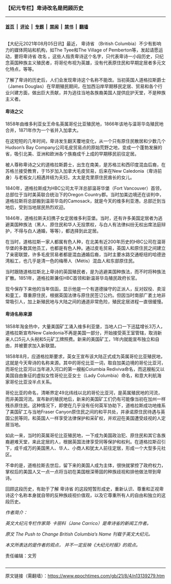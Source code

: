 ### 【纪元专栏】卑诗改名是罔顾历史

---

#### [首页](../../../..?n13139279) &nbsp;|&nbsp; [评论](../../../../../epoch-comment?n13139279) &nbsp;|&nbsp; [专题](../../../../../epoch-special?n13139279) &nbsp;|&nbsp; [禁闻](../../../../../epoch-news?n13139279) &nbsp;|&nbsp; [禁书](../../../../../books?n13139279) &nbsp;|&nbsp; [翻墙](https://github.com/gfw-breaker/nogfw/blob/master/README.md?n13139279)


<div class="column" id="artbody" itemprop="articleBody">
 <!-- article content begin -->
 <p>
  【大纪元2021年08月05日讯】最近，
  <ok href="https://www.epochtimes.com/gb/tag/%E5%8D%91%E8%AF%97%E7%9C%81.html">
   卑诗省
  </ok>
  （British Columbia）不少有影响力的媒体网站和机构，如The Tyee和The Village of Pemberton等，发起请愿运动，要将卑诗省
  <ok href="https://www.epochtimes.com/gb/tag/%E6%94%B9%E5%90%8D.html">
   改名
  </ok>
  。这些人指责卑诗这个名字，只代表卑诗一小段历史，只纪念英国种族主义殖民者，将哥伦布视为英雄，没有代表原住民和早期定居者多元文化特点，等等。
 </p>
 <p>
  了解了卑诗的历史后，人们会发现卑诗这个名称不能改。当初英国人道格拉斯爵士（James Douglas）在早期殖民期间，在加西沿岸早期移民定居、贸易和各个行业兴建方面，做出巨大贡献，并为逃往当地各族裔美国人提供庇护天堂，不是种族主义者。
 </p>
 <h4>
  卑诗之父
 </h4>
 <p>
  1858年由维多利亚女王命名英属哥伦比亚殖民地，1866年该地与温哥华岛殖民地合并，1871年作为一个省并入加拿大。
 </p>
 <p>
  在这短短的几年时间，卑诗发生翻天覆地变化，从一个只有原住民散居和少数几个Hudson’s Bay Company公司毛皮贸易点的原始荒野之地，变成一个蓬勃发展的省，吸引北美、亚洲和欧洲各个族裔成千上成的早期移民前往定居。
 </p>
 <p>
  被人尊称卑诗之父的道格拉斯爵士，出生在南美，是苏格兰和西印度混血后裔，在苏格兰接受教育，于15岁加入加拿大毛皮贸易，后来在New Caledonia（卑诗前身）与老板女儿相遇并结为夫妇，太太是克里原住民酋长的女儿。
 </p>
 <p>
  1840年，道格拉斯成为HBC公司太平洋总部温哥华堡（Fort Vancouver）首领，总部位于当时美英联合统治下的Oregon Country郡。当时加美边境还在谈判中，道格拉斯将总部搬到温哥华岛的Camosack，就是今天的维多利亚港。总部迁到当地后，受到当地居民热烈欢迎。
 </p>
 <p>
  1846年，道格拉斯夫妇携子女定居维多利亚堡。当时，还有许多美国定居者为逃避美国种族法（黑人、原住民和华人无投票权，与白人有法律纠纷无权出席法庭辩护，不得与白人通婚，等等），都选择到此定居。
 </p>
 <p>
  在当时，道格拉斯一家人都属有色人种，在北美有近200年历史的HBC公司在温哥华堡的多数其他员工，也都是有色人种。通过皮毛贸易，英国人和原住民之间建立了亲密联盟，许多毛皮贸易者都是混血通婚后裔，当时主要水路交通枢纽的哈德逊湾船工，也几乎是清一色的梅蒂人（Métis）混血人和东部原住民。
 </p>
 <p>
  当时跟随道格拉斯北上卑诗的英国殖民者，是为逃避美国种族法，而不时将种族法扩散。1851年，道格拉斯兼任HBC首领和新温哥华岛殖民政府长官。
 </p>
 <p>
  现今保存下来他的当年信函，显示他是一个有道德操守的正派人，反对奴役、卖淫和童工，尊重原住民，根据英国法律与原住民签订公约。但因当时南部广袤土地非常吸引人，加上新殖民地与大陆之间的通道非常危险，殖民定居进程一直很缓慢。
 </p>
 <h4>
  卑诗名称来源
 </h4>
 <p>
  1858年淘金热中，大量美国矿工涌入维多利亚堡，当地人口一下迅猛增长3万人，道格拉斯宣布New Caledonia不再是美国一部分，开始接受英王室管辖，取消新来人口5元人头税和5元矿工牌照费。新来的美国矿工，1年内就能宣布独立和自由，并被要求加入新联盟。
 </p>
 <p>
  1858年8月，应道格拉斯要求，英女王宣布该大陆正式成为英属哥伦比亚殖民地，这就是今天卑诗的名称来源。其中的哥伦比亚一词，取自加美边境的哥伦比亚河，而哥伦比亚河以当年进入河口的第一艘船Columbia Rediviva命名，而这艘船又以美国自由象征的虚拟女性哥伦比亚女士（Lady Columbia）命名，和意大利航海家哥伦比亚没半点关系。
 </p>
 <p>
  哥伦比亚的命名，清晰界定49北纬线以北的哥伦比亚河，是英属殖民地的河流，而非美国河流。宣布新的殖民地后，新来的美国矿工们仍有可能像当初在加州一样残杀原住民。这种情况下，即使在几乎没有任何英军协助下，道格拉斯成功地维系了美国矿工与当地Fraser Canyon原住民之间的和平共处，并承诺原住民待遇与英国公民等同，和英国人一样享受法律保护和采矿权，并欢迎在美国遭受歧视的人定居当地。
 </p>
 <p>
  如此一来，当时的英属哥伦比亚殖民地，一下成为美国政治犯、原住民和其它各族裔避难天堂，来此定居的人，根据英国法律享受同等保护和权利。在道格拉斯召引下，成千成万的美国黑人、华人、小商人和犹太人前往定居，形成一个大型多元社区。
 </p>
 <p>
  不幸的是，道格拉斯去世后，留下来的美国人成为主体，很快就掌控了政府权力，掌权后的美国人又一点一点将当初在美国根深蒂固的种族歧视和排他做法带到卑诗。
 </p>
 <p>
  回顾这段历史，有助于了解
  <ok href="https://www.epochtimes.com/gb/tag/%E5%8D%91%E8%AF%97%E7%9C%81.html">
   卑诗省
  </ok>
  的这段短暂形成史，重新认识、尊重和正视卑诗这个名称本身就自带的反种族歧视价值观，以及它尊重所有人的自由和独立的这段历史。
 </p>
 <p>
  <em>
   作者简介：
  </em>
 </p>
 <div class="dable_placeholder">
  <em>
   英文大纪元专栏作家简· 卡丽科（Jane Carrico）是卑诗省的新闻工作者。
  </em>
 </div>
 <p>
  <em>
   原文
   <ok href="https://www.theepochtimes.com/the-push-to-change-british-columbias-name_3928548.html">
    The Push to Change British Columbia’s Name
   </ok>
   刊载于英文大纪元。
  </em>
 </p>
 <p>
  <em>
   本文所表达的是作者的观点， 并不一定反映《大纪元时报》的观点。
  </em>
 </p>
 <p>
  责任编辑：文芳
 </p>
 <!-- article content end -->
</div>


---

原文链接（需翻墙）：https://www.epochtimes.com/gb/21/8/4/n13139279.htm